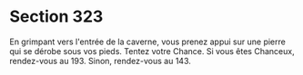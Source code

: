 # Section 323

En grimpant vers l'entrée de la caverne, vous prenez appui sur 
une pierre qui se dérobe sous vos pieds. 
Tentez votre Chance. Si vous êtes Chanceux, rendez-vous au 193. 
Sinon, rendez-vous au 143.
